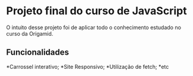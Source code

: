 # Projeto final do curso de JavaScript

O intuito desse projeto foi de aplicar todo o conhecimento estudado no curso da Origamid.

## Funcionalidades

*Carrossel interativo;
*Site Responsivo;
*Utilização de fetch;
*etc

